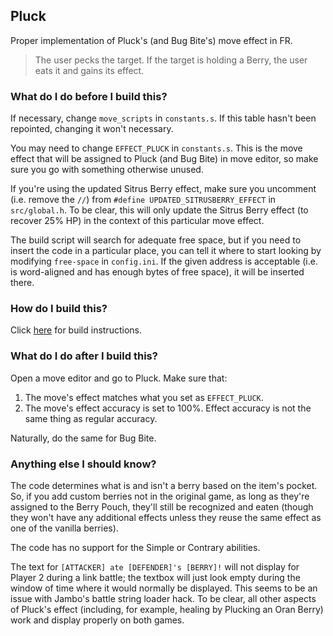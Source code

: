 ## Pluck

Proper implementation of Pluck's (and Bug Bite's) move effect in FR.

> The user pecks the target. If the target is holding a Berry, the user eats it and gains its effect.

### What do I do before I build this?

If necessary, change `move_scripts` in `constants.s`. If this table hasn't been repointed, changing it won't necessary.

You may need to change `EFFECT_PLUCK` in `constants.s`. This is the move effect that will be assigned to Pluck (and Bug Bite) in move editor, so make sure you go with something otherwise unused.

If you're using the updated Sitrus Berry effect, make sure you uncomment (i.e. remove the `//`) from `#define UPDATED_SITRUSBERRY_EFFECT` in `src/global.h`. To be clear, this will only update the Sitrus Berry effect (to recover 25% HP) in the context of this particular move effect.

The build script will search for adequate free space, but if you need to insert the code in a particular place, you can tell it where to start looking by modifying `free-space` in `config.ini`. If the given address is acceptable (i.e. is word-aligned and has enough bytes of free space), it will be inserted there.

### How do I build this?

Click [here](scripts/makinoa/README.md) for build instructions.

### What do I do after I build this?

Open a move editor and go to Pluck. Make sure that:

1. The move's effect matches what you set as `EFFECT_PLUCK`.
2. The move's effect accuracy is set to 100%. Effect accuracy is not the same thing as regular accuracy.

Naturally, do the same for Bug Bite.

### Anything else I should know?

The code determines what is and isn't a berry based on the item's pocket. So, if you add custom berries not in the original game, as long as they're assigned to the Berry Pouch, they'll still be recognized and eaten (though they won't have any additional effects unless they reuse the same effect as one of the vanilla berries).

The code has no support for the Simple or Contrary abilities.

The text for `[ATTACKER] ate [DEFENDER]'s [BERRY]!` will not display for Player 2 during a link battle; the textbox will just look empty during the window of time where it would normally be displayed. This seems to be an issue with Jambo's battle string loader hack. To be clear, all other aspects of Pluck's effect (including, for example, healing by Plucking an Oran Berry) work and display properly on both games.